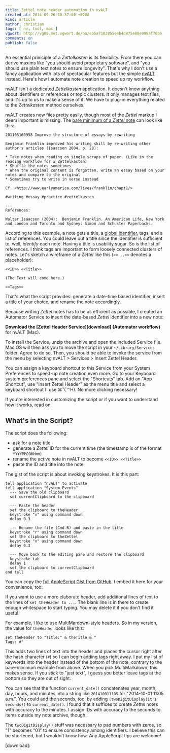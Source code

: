 ```yaml
---
title: Zettel note header automation in nvALT
created_at: 2014-09-26 10:37:00 +0200
kind: article
author: christian
tags: [ nv, tool, mac ]
vgwort: http://vg08.met.vgwort.de/na/eb5a7102855e4b4d875e88e998af70b5
comments: on
publish: false
---
```


An essential priniciple of a _Zettelkasten_ is its flexibility. From there you can derive maxims like "you should avoid proprietary software", and "you should use plain text notes to ensure longevity". That's why I don't use a fancy application with lots of spectacular features but the simple [nvALT][nvz] instead. Here's how I automate note creation to speed up my workflow.

nvALT isn't a dedicated _Zettelkasten_ application. It doesn't know anything about identifiers or references or topic clusters. It only manages text files, and it's up to us to make a sense of it. We have to plug-in everything related to the _Zettelkasten_ method ourselves.

nvALT creates new files pretty easily, though most of the _Zettel_ markup I deem important is missing. The [bare minimum of a _Zettel_ note][min] can look like this:

    201105160958 Improve the structure of essays by rewriting

    Benjamin Franklin improved his writing skill by re-writing other author's articles (Isaacson 2004, p. 28):

    * Take notes when reading on single scraps of paper. (Like in the reading workflow for a Zettelkasten)
    * Shuffle the notes sometimes
    * When the original content is forgotten, write an essay based on your notes and compare to the original
    * Sometimes try to write in verse instead

    Cf. <http://www.earlyamerica.com/lives/franklin/chapt1/>

    #writing #essay #practice #zettelkasten

    ---
    References:

    Walter Isaacson (2004):  Benjamin Franklin. An American Life, New York and London and Toronto and Sydney: Simon and Schuster Paperbacks.

According to this example, a note gets a title, a [global identifier][ident], tags, and a list of references. You could leave out a title since the identifier is sufficient to, well, _identify_ each note. Having a title is usability sugar. So is the list of references. I think tags are important to form loosely connected clusters of notes. Let's sketch a wireframe of a _Zettel_ like this (`<<...>>` denotes a placeholder):

    <<ID>> <<Title>>
    
    (The Text will come here.)
    
    <<Tags>>
    
That's what the script provides: generate a date-time based identifier, insert a title of your choice, and rename the note accordingly.

Because writing _Zettel_ notes has to be as efficient as possible, I created an Automator Service to insert the date-based _Zettel_ identifier into a new note:

**Download the [Zettel Header Service][download] (Automator workflow)** for nvALT (Mac).


To install the Service, unzip the archive and open the included Service file. Mac OS will then ask you to move the script in your `~/Library/Services` folder. Agree to do so. Then, you should be able to invoke the service from the menu by selecting nvALT > Services > Insert Zettel Header. 

You can assign a keyboard shortcut to this Service from your System Preferences to speed-up note creation even more. Go to your Keyboard system preferences pane and select the "Shortcuts" tab. Add an "App Shortcut", use "Insert Zettel Header" as the menu title and select a keyboard shortcut (I use ⌘⌥⌃H). No more clicking necessary!

If you're interested in customizing the script or if you want to understand how it works, read on.

[ident]: /posts/2014/02/add-identity/

## What's in the Script?

The script does the following:

- ask for a note title
- generate a _Zettel_ ID for the current time (the timestamp is of the format `YYYYMMDDHHmm`)
- rename the active note in nvALT to become `<<ID>> <<Title>>`
- paste the ID and title into the note

The gist of the script is about invoking keystrokes. It is this part:

    tell application "nvALT" to activate
    tell application "System Events"
      --- Save the old clipboard
      set currentClipboard to the clipboard
      
      --- Paste the header
      set the clipboard to theHeader
      keystroke "v" using command down
      delay 0.3
      
      --- Rename the file (Cmd-R) and paste in the title
      keystroke "r" using command down
      set the clipboard to theZettel
      keystroke "v" using command down
      delay 0.3
      
      --- Move back to the editing pane and restore the clipboard
      keystroke tab
      delay 1
      set the clipboard to currentClipboard
    end tell

You can copy the [full AppleScript Gist from GitHub][gist]. I embed it here for your convenience, too:

<script src="https://gist.github.com/DivineDominion/fe1d4d39baf45477a496.js"></script>

If you want to use a more elaborate header, add additional lines of text to the lines of `set theHeader to ...`. The blank line is in there to create enough whitespace to start typing. You may delete it if you don't find it useful.

For example, I like to use MultiMardown-style headers. So in my version, the value for `theHeader` looks like this:

    set theHeader to "Title:" & theTitle & "
    Tags: #"

This adds two lines of text into the header and places the cursor right after the hash character (`#`) so I can begin adding tags right away. I put my list of keywords into the header instead of the bottom of the note, contrary to the bare-minimum example from above. When you pick MultiMarkdown, this makes sense. If you stick to "just text", I guess you better leave tags at the bottom so they are out of sight.

You can see that the function `current_date()` concatenates year, month, day, hours, and minutes into a string like `201410011105` for "2014-10-01 11:05 a.m.". You could add the seconds, too, by adding `(twoDigitDisplay(it's seconds))` to `current_date()`. I found that it suffices to create _Zettel_ notes with accuracy to the minutes. I assign IDs with accuracy to the seconds to items outside my note archive, though.

The `twoDigitDisplay()` stuff was necessary to pad numbers with zeros, so "1" becomes "01" to ensure consistency among identifiers. I believe this can be shortened, but I wouldn't know how. Any AppleScript tips are welcome!

[min]: /posts/2014/03/baseline-zettelkasten-software-reviews/#the-bare-minimum-of-a-zettel-note
[nvz]: /posts/2014/04/nvalt-zettelkasten-implementation/
[gist]: https://gist.github.com/DivineDominion/fe1d4d39baf45477a496
[download]: 
